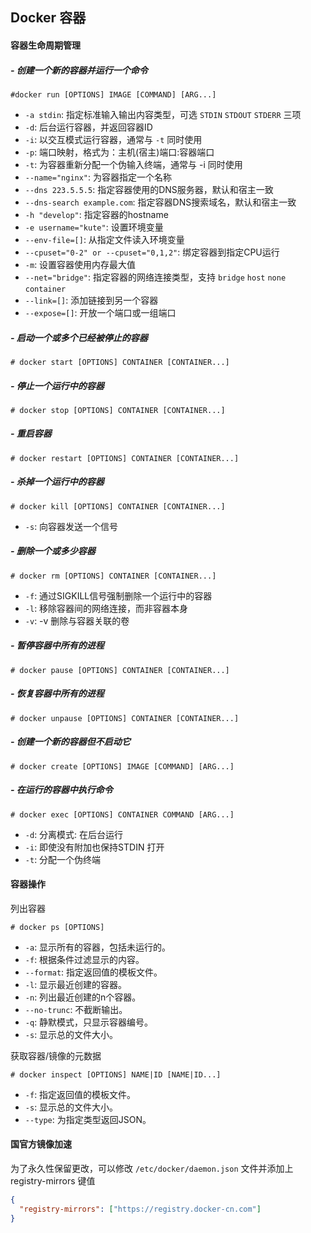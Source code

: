 ## Docker 容器

#### 容器生命周期管理

##### - 创建一个新的容器并运行一个命令

```shell
#docker run [OPTIONS] IMAGE [COMMAND] [ARG...]
```

- `-a stdin`: 指定标准输入输出内容类型，可选 `STDIN` `STDOUT` `STDERR` 三项
- `-d`: 后台运行容器，并返回容器ID
- `-i`: 以交互模式运行容器，通常与 `-t` 同时使用
- `-p`: 端口映射，格式为：主机(宿主)端口:容器端口
- `-t`: 为容器重新分配一个伪输入终端，通常与 -i 同时使用
- `--name="nginx"`: 为容器指定一个名称
- `--dns 223.5.5.5`: 指定容器使用的DNS服务器，默认和宿主一致
- `--dns-search example.com`: 指定容器DNS搜索域名，默认和宿主一致
- `-h "develop"`: 指定容器的hostname
- `-e username="kute"`: 设置环境变量
- `--env-file=[]`: 从指定文件读入环境变量
- `--cpuset="0-2" or --cpuset="0,1,2"`: 绑定容器到指定CPU运行
- `-m`: 设置容器使用内存最大值
- `--net="bridge"`: 指定容器的网络连接类型，支持 `bridge` `host` `none` `container`
- `--link=[]`: 添加链接到另一个容器
- `--expose=[]`: 开放一个端口或一组端口

##### - 启动一个或多个已经被停止的容器

```shell
# docker start [OPTIONS] CONTAINER [CONTAINER...]
```

##### - 停止一个运行中的容器

```shell
# docker stop [OPTIONS] CONTAINER [CONTAINER...]
```

##### - 重启容器

```shell
# docker restart [OPTIONS] CONTAINER [CONTAINER...]
```

##### - 杀掉一个运行中的容器

```shell
# docker kill [OPTIONS] CONTAINER [CONTAINER...]
```

- `-s`: 向容器发送一个信号

##### - 删除一个或多少容器

```shell
# docker rm [OPTIONS] CONTAINER [CONTAINER...]
```

- `-f`: 通过SIGKILL信号强制删除一个运行中的容器
- `-l`: 移除容器间的网络连接，而非容器本身
- `-v`: -v 删除与容器关联的卷

##### - 暂停容器中所有的进程

```shell
# docker pause [OPTIONS] CONTAINER [CONTAINER...]
```

##### - 恢复容器中所有的进程

```shell
# docker unpause [OPTIONS] CONTAINER [CONTAINER...]
```

##### - 创建一个新的容器但不启动它

```shell
# docker create [OPTIONS] IMAGE [COMMAND] [ARG...]
```

##### - 在运行的容器中执行命令

```shell
# docker exec [OPTIONS] CONTAINER COMMAND [ARG...]
```

- `-d`: 分离模式: 在后台运行
- `-i`: 即使没有附加也保持STDIN 打开
- `-t`: 分配一个伪终端

#### 容器操作

列出容器

```shell
# docker ps [OPTIONS]
```

- `-a`: 显示所有的容器，包括未运行的。
- `-f`: 根据条件过滤显示的内容。
- `--format`: 指定返回值的模板文件。
- `-l`: 显示最近创建的容器。
- `-n`: 列出最近创建的n个容器。
- `--no-trunc`: 不截断输出。
- `-q`: 静默模式，只显示容器编号。
- `-s`: 显示总的文件大小。

获取容器/镜像的元数据

```shell
# docker inspect [OPTIONS] NAME|ID [NAME|ID...]
```

- `-f`: 指定返回值的模板文件。
- `-s`: 显示总的文件大小。
- `--type`: 为指定类型返回JSON。

#### 国官方镜像加速

为了永久性保留更改，可以修改 `/etc/docker/daemon.json` 文件并添加上 registry-mirrors 键值

``` json
{
  "registry-mirrors": ["https://registry.docker-cn.com"]
}
```
